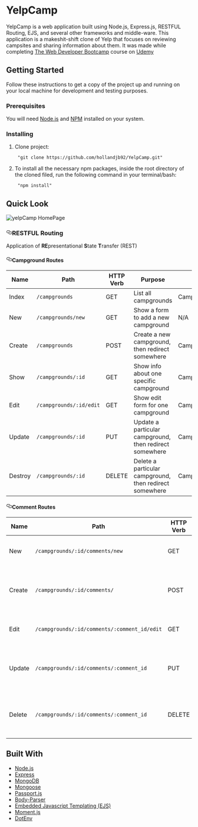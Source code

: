# YelpCamp

<p>YelpCamp is a web application built using Node.js, Express.js, RESTFUL Routing, EJS, and several other frameworks and middle-ware. This application is a makeshit-shift clone of Yelp that focuses on reviewing campsites and sharing information about them. It was made while completing <a href="https://www.udemy.com/the-web-developer-bootcamp/" rel="nofollow">The Web Developer Bootcamp</a> course on <a href="https://www.udemy.com/" rel="nofollow">Udemy</a></p>


## Getting Started

Follow these instructions to get a copy of the project up and running on your local machine for development and testing purposes.

### Prerequisites

<p>You will need <a href="https://nodejs.org/en/">Node.js</a> and  <a href="https://www.npmjs.com/">NPM</a>  installed on your system.</p>

### Installing

<ol>
<li>
<p>Clone project:</p>
<pre><code> "git clone https://github.com/hollandjb92/YelpCamp.git"
</code></pre>
</li>
<li>
<p>To install all the necessary npm packages, inside the root directory of the cloned filed, run the following command in your terminal/bash:</p>
<pre><code> "npm install"
</code></pre>
</li>
</ol>

## Quick Look

![yelpCamp HomePage](https://i.imgur.com/rVAvK6r.jpg)


<h3><a id="user-content-restful-routes" class="anchor" aria-hidden="true" href="#restful-routes"><svg class="octicon octicon-link" viewBox="0 0 16 16" version="1.1" width="16" height="16" aria-hidden="true"><path fill-rule="evenodd" d="M4 9h1v1H4c-1.5 0-3-1.69-3-3.5S2.55 3 4 3h4c1.45 0 3 1.69 3 3.5 0 1.41-.91 2.72-2 3.25V8.59c.58-.45 1-1.27 1-2.09C10 5.22 8.98 4 8 4H4c-.98 0-2 1.22-2 2.5S3 9 4 9zm9-3h-1v1h1c1 0 2 1.22 2 2.5S13.98 12 13 12H9c-.98 0-2-1.22-2-2.5 0-.83.42-1.64 1-2.09V6.25c-1.09.53-2 1.84-2 3.25C6 11.31 7.55 13 9 13h4c1.45 0 3-1.69 3-3.5S14.5 6 13 6z"></path></svg></a>RESTFUL Routing</h3>
<p>Application of <strong>RE</strong>presentational <strong>S</strong>tate <strong>T</strong>ransfer (REST)</p>
<h4><a id="user-content-campground-routes" class="anchor" aria-hidden="true" href="#campground-routes"><svg class="octicon octicon-link" viewBox="0 0 16 16" version="1.1" width="16" height="16" aria-hidden="true"><path fill-rule="evenodd" d="M4 9h1v1H4c-1.5 0-3-1.69-3-3.5S2.55 3 4 3h4c1.45 0 3 1.69 3 3.5 0 1.41-.91 2.72-2 3.25V8.59c.58-.45 1-1.27 1-2.09C10 5.22 8.98 4 8 4H4c-.98 0-2 1.22-2 2.5S3 9 4 9zm9-3h-1v1h1c1 0 2 1.22 2 2.5S13.98 12 13 12H9c-.98 0-2-1.22-2-2.5 0-.83.42-1.64 1-2.09V6.25c-1.09.53-2 1.84-2 3.25C6 11.31 7.55 13 9 13h4c1.45 0 3-1.69 3-3.5S14.5 6 13 6z"></path></svg></a>Campground Routes</h4>
<table>
<thead>
<tr>
<th>Name</th>
<th>Path</th>
<th>HTTP Verb</th>
<th>Purpose</th>
<th>Mongoose Method</th>
</tr>
</thead>
<tbody>
<tr>
<td>Index</td>
<td><code>/campgrounds</code></td>
<td>GET</td>
<td>List all campgrounds</td>
<td>Campground.find()</td>
</tr>
<tr>
<td>New</td>
<td><code>/campgrounds/new</code></td>
<td>GET</td>
<td>Show a form to add a new campground</td>
<td>N/A</td>
</tr>
<tr>
<td>Create</td>
<td><code>/campgrounds</code></td>
<td>POST</td>
<td>Create a new campground, then redirect somewhere</td>
<td>Campground.create()</td>
</tr>
<tr>
<td>Show</td>
<td><code>/campgrounds/:id</code></td>
<td>GET</td>
<td>Show info about one specific campground</td>
<td>Campground.findById()</td>
</tr>
<tr>
<td>Edit</td>
<td><code>/campgrounds/:id/edit</code></td>
<td>GET</td>
<td>Show edit form for one campground</td>
<td>Campground.findById()</td>
</tr>
<tr>
<td>Update</td>
<td><code>/campgrounds/:id</code></td>
<td>PUT</td>
<td>Update a particular campground, then redirect somewhere</td>
<td>Campground.findByIdAndUpdate()</td>
</tr>
<tr>
<td>Destroy</td>
<td><code>/campgrounds/:id</code></td>
<td>DELETE</td>
<td>Delete a particular campground, then redirect somewhere</td>
<td>Campground.findByIdAndRemove()</td>
</tr>
</tbody>
</table>
<h4><a id="user-content-comment-routes" class="anchor" aria-hidden="true" href="#comment-routes"><svg class="octicon octicon-link" viewBox="0 0 16 16" version="1.1" width="16" height="16" aria-hidden="true"><path fill-rule="evenodd" d="M4 9h1v1H4c-1.5 0-3-1.69-3-3.5S2.55 3 4 3h4c1.45 0 3 1.69 3 3.5 0 1.41-.91 2.72-2 3.25V8.59c.58-.45 1-1.27 1-2.09C10 5.22 8.98 4 8 4H4c-.98 0-2 1.22-2 2.5S3 9 4 9zm9-3h-1v1h1c1 0 2 1.22 2 2.5S13.98 12 13 12H9c-.98 0-2-1.22-2-2.5 0-.83.42-1.64 1-2.09V6.25c-1.09.53-2 1.84-2 3.25C6 11.31 7.55 13 9 13h4c1.45 0 3-1.69 3-3.5S14.5 6 13 6z"></path></svg></a>Comment Routes</h4>
<table>
<thead>
<tr>
<th>Name</th>
<th>Path</th>
<th>HTTP Verb</th>
<th>Purpose</th>
<th>Mongoose Method</th>
</tr>
</thead>
<tbody>
<tr>
<td>New</td>
<td><code>/campgrounds/:id/comments/new</code></td>
<td>GET</td>
<td>Show a form to add a new comment</td>
<td>N/A</td>
</tr>
<tr>
<td>Create</td>
<td><code>/campgrounds/:id/comments/</code></td>
<td>POST</td>
<td>Create a new comment, then redirect somewhere</td>
<td>Comment.create()</td>
</tr>
<tr>
<td>Edit</td>
<td><code>/campgrounds/:id/comments/:comment_id/edit</code></td>
<td>GET</td>
<td>Show edit form for one comment</td>
<td>Comment.findById()</td>
</tr>
<tr>
<td>Update</td>
<td><code>/campgrounds/:id/comments/:comment_id</code></td>
<td>PUT</td>
<td>Update a particular comment, then redirect somewhere</td>
<td>Comment.findByIdAndUpdate()</td>
</tr>
<tr>
<td>Delete</td>
<td><code>/campgrounds/:id/comments/:comment_id</code></td>
<td>DELETE</td>
<td>Delete a particular comment, then redirect somewhere</td>
<td>Comment.findByIdAndRemove()</td>
</tr>
</tbody>
</table>

## Built With
<ul>
<li><a href="https://nodejs.org/en/">Node.js</a></li>
<li><a href="https://www.npmjs.com/package/express" rel="nofollow">Express</a></li>
  <li><a href="https://www.mongodb.com/" rel="nofollow">MongoDB</a></li>
  <li><a href="https://www.npmjs.com/package/mongoose" rel="nofollow">Mongoose</a></li>
    <li><a href="https://www.npmjs.com/package/passport" rel="nofollow">Passport.js</a></li>
<li><a href="https://www.npmjs.com/package/body-parser" rel="nofollow">Body-Parser</a></li>
    <li><a href="https://www.npmjs.com/package/ejs" rel="nofollow">Embedded Javascript Templating (EJS)</a></li>
       <li><a href="https://www.npmjs.com/package/moment" rel="nofollow">Moment.js</a></li>
  <li><a href="https://www.npmjs.com/package/dotenv" rel="nofollow">DotEnv</a></li>
</ul>
